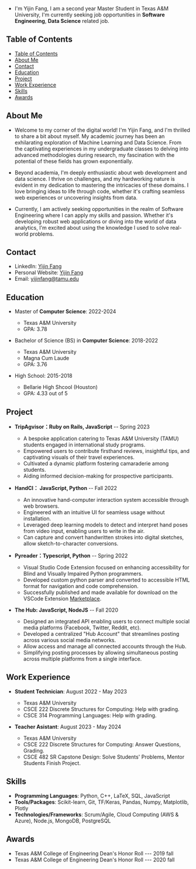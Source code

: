- I'm Yijin Fang, I am a second year Master Student in Texas A&M University, I'm currently seeking job opportunities in **Software Engineering**, **Data Science** related job.

## Table of Contents

- [Table of Contents](#table-of-contents)
- [About Me](#about-me)
- [Contact](#contact)
- [Education](#education)
- [Project](#project)
- [Work Experience](#work-experience)
- [Skills](#skills)
- [Awards](#awards)

## About Me
- Welcome to my corner of the digital world! I'm Yijin Fang, and I'm thrilled to share a bit about myself. My academic journey has been an exhilarating exploration of Machine Learning and Data Science. From the captivating experiences in my undergraduate classes to delving into advanced methodologies during research, my fascination with the potential of these fields has grown exponentially.

- Beyond academia, I'm deeply enthusiastic about web development and data science. I thrive on challenges, and my hardworking nature is evident in my dedication to mastering the intricacies of these domains. I love bringing ideas to life through code, whether it's crafting seamless web experiences or uncovering insights from data.

- Currently, I am actively seeking opportunities in the realm of Software Engineering where I can apply my skills and passion. Whether it's developing robust web applications or diving into the world of data analytics, I'm excited about using the knowledge I used to solve real-world problems.

## Contact

- LinkedIn: [Yijin Fang](https://www.linkedin.com/in/yijinfang/)
- Personal Website: [Yijin Fang](https://yijinfang11.github.io/ )
- Email: yijinfang@tamu.edu

## Education

- Master of **Computer Science**: 2022-2024
  - Texas A&M University
  - GPA: 3.78

- Bachelor of Science (BS) in **Computer Science**: 2018-2022
  - Texas A&M University
  - Magna Cum Laude
  - GPA: 3.76

- High School: 2015-2018
  - Bellarie High Shcool (Houston)
  - GPA: 4.33 out of 5

## Project

- **TripAgvisor：Ruby on Rails, JavaScript** -- Spring 2023
  - A bespoke application catering to Texas A\&M University (TAMU) students engaged in international study programs.
  - Empowered users to contribute firsthand reviews, insightful tips, and captivating visuals of their travel experiences.
  - Cultivated a dynamic platform fostering camaraderie among students.
  - Aiding informed decision-making for prospective participants.

- **HandCI： JavaScript, Python** -- Fall 2022
  - An innovative hand-computer interaction system accessible through web browsers.
  - Engineered with an intuitive UI for seamless usage without installation.
  - Leveraged deep learning models to detect and interpret hand poses from video input, enabling users to write in the air.
  - Can capture and convert handwritten strokes into digital sketches, allow sketch-to-character conversions.

- **Pyreader：Typescript, Python**  -- Spring 2022
  - Visual Studio Code Extension focused on enhancing accessibility for Blind and Visually Impaired Python programmers.
  - Developed custom python parser and converted to accessible HTML format for navigation and code comprehension.
  - Successfully published and made available for download on the VSCode Extension [Marketplace](https://marketplace.visualstudio.com/items?itemName=Data-Pirates.pyreader).

- **The Hub: JavaScript, NodeJS**  -- Fall 2020
  - Designed an integrated API enabling users to connect multiple social media platforms (Facebook, Twitter, Reddit, etc).
  - Developed a centralized "Hub Account" that streamlines posting across various social media networks.
  - Allow access and manage all connected accounts through the Hub.
  - Simplifying posting processes by allowing simultaneous posting across multiple platforms from a single interface.

## Work Experience

- **Student Technician**: August 2022 - May 2023
  - Texas A&M University
  - CSCE 222 Discrete Structures for Computing: Help with grading.
  - CSCE 314 Programming Languages: Help with grading.

- **Teacher Asistant**: August 2023 - May 2024
  - Texas A&M University
  - CSCE 222 Discrete Structures for Computing: Answer Questions, Grading.
  - CSCE 482 SR Capstone Design: Solve Students' Problems, Mentor Students Finish Project.

## Skills

- **Programming Languages**: Python, C++, LaTeX, SQL, JavaScript
- **Tools/Packages**: Scikit-learn, Git, TF/Keras, Pandas, Numpy, Matplotlib, Plotly
- **Technologies/Frameworks**: Scrum/Agile, Cloud Computing (AWS & Azure), Node.js, MongoDB, PostgreSQL

## Awards

- Texas A&M College of Engineering Dean's Honor Roll --- 2019 fall
- Texas A&M College of Engineering Dean's Honor Roll --- 2020 fall

